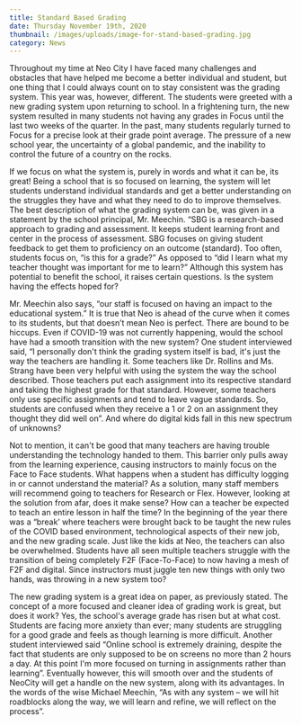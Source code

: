 ```yaml
---
title: Standard Based Grading
date: Thursday November 19th, 2020
thumbnail: /images/uploads/image-for-stand-based-grading.jpg
category: News
---
```

Throughout my time at Neo City I have faced many challenges and obstacles that have helped me become a better individual and student, but one thing that I could always count on to stay consistent was the grading system. This year was, however, different. The students were greeted with a new grading system upon returning to school. In a frightening turn, the new system resulted in many students not having any grades in Focus until the last two weeks of the quarter. In the past, many students regularly turned to Focus for a precise look at their grade point average. The pressure of a new school year, the uncertainty of a global pandemic, and the inability to control the future of a country on the rocks.

If we focus on what the system is, purely in words and what it can be, its great! Being a school that is so focused on learning, the system will let students understand individual standards and get a better understanding on the struggles they have and what they need to do to improve themselves. The best description of what the grading system can be, was given in a statement by the school principal, Mr. Meechin. “SBG is a research-based approach to grading and assessment. It keeps student learning front and center in the process of assessment. SBG focuses on giving student feedback to get them to proficiency on an outcome (standard). Too often, students focus on, “is this for a grade?” As opposed to “did I learn what my teacher thought was important for me to learn?” Although this system has potential to benefit the school, it raises certain questions. Is the system having the effects hoped for?

Mr. Meechin also says, “our staff is focused on having an impact to the educational system.” It is true that Neo is ahead of the curve when it comes to its students, but that doesn’t mean Neo is perfect. There are bound to be hiccups. Even if COVID-19 was not currently happening, would the school have had a smooth transition with the new system? One student interviewed said, “I personally don't think the grading system itself is bad, it's just the way the teachers are handling it. Some teachers like Dr. Rollins and Ms. Strang have been very helpful with using the system the way the school described. Those teachers put each assignment into its respective standard and taking the highest grade for that standard. However, some teachers only use specific assignments and tend to leave vague standards. So, students are confused when they receive a 1 or 2 on an assignment they thought they did well on”. And where do digital kids fall in this new spectrum of unknowns?

Not to mention, it can't be good that many teachers are having trouble understanding the technology handed to them. This barrier only pulls away from the learning experience, causing instructors to mainly focus on the Face to Face students. What happens when a student has difficulty logging in or cannot understand the material? As a solution, many staff members will recommend going to teachers for Research or Flex. However, looking at the solution from afar, does it make sense? How can a teacher be expected to teach an entire lesson in half the time? In the beginning of the year there was a “break’ where teachers were brought back to be taught the new rules of the COVID based environment, technological aspects of their new job, and the new grading scale. Just like the kids at Neo, the teachers can also be overwhelmed. Students have all seen multiple teachers struggle with the transition of being completely F2F (Face-To-Face) to now having a mesh of F2F and digital. Since instructors must juggle ten new things with only two hands, was throwing in a new system too?

The new grading system is a great idea on paper, as previously stated. The concept of a more focused and cleaner idea of grading work is great, but does it work? Yes, the school's average grade has risen but at what cost. Students are facing more anxiety than ever; many students are struggling for a good grade and feels as though learning is more difficult. Another student interviewed said “Online school is extremely draining, despite the fact that students are only supposed to be on screens no more than 2 hours a day. At this point I'm more focused on turning in assignments rather than learning”. Eventually however, this will smooth over and the students of NeoCity will get a handle on the new system, along with its advantages. In the words of the wise Michael Meechin, “As with any system – we will hit roadblocks along the way, we will learn and refine, we will reflect on the process”.